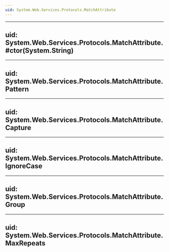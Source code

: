 ```yaml
---
uid: System.Web.Services.Protocols.MatchAttribute
---
```


---
uid: System.Web.Services.Protocols.MatchAttribute.#ctor(System.String)
---

---
uid: System.Web.Services.Protocols.MatchAttribute.Pattern
---

---
uid: System.Web.Services.Protocols.MatchAttribute.Capture
---

---
uid: System.Web.Services.Protocols.MatchAttribute.IgnoreCase
---

---
uid: System.Web.Services.Protocols.MatchAttribute.Group
---

---
uid: System.Web.Services.Protocols.MatchAttribute.MaxRepeats
---
